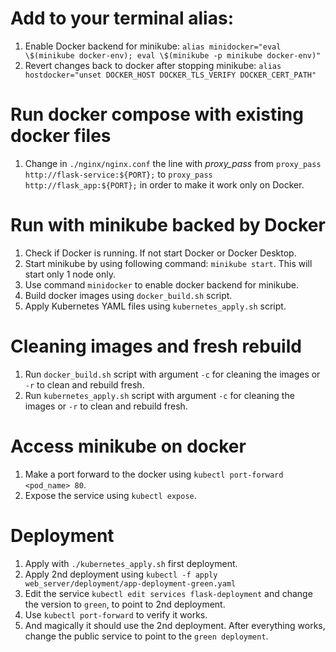 # Add to your terminal alias:
1. Enable Docker backend for minikube: `alias minidocker="eval \$(minikube docker-env); eval \$(minikube -p minikube docker-env)"`
2. Revert changes back to docker after stopping minikube: `alias hostdocker="unset DOCKER_HOST DOCKER_TLS_VERIFY DOCKER_CERT_PATH"`

# Run docker compose with existing docker files
1. Change in `./nginx/nginx.conf` the line with *proxy_pass* from `proxy_pass http://flask-service:${PORT};` to `proxy_pass http://flask_app:${PORT};` in order to make it work only on Docker.

# Run with minikube backed by Docker
1. Check if Docker is running. If not start Docker or Docker Desktop.
2. Start minikube by using following command: `minikube start`. This will start only 1 node only.
3. Use command `minidocker` to enable docker backend for minikube.
4. Build docker images using `docker_build.sh` script.
5. Apply Kubernetes YAML files using `kubernetes_apply.sh` script.

# Cleaning images and fresh rebuild
1. Run `docker_build.sh` script with argument `-c` for cleaning the images or `-r` to clean and rebuild fresh.
2. Run `kubernetes_apply.sh` script with argument `-c` for cleaning the images or `-r` to clean and rebuild fresh.

# Access minikube on docker
1. Make a port forward to the docker using `kubectl port-forward <pod_name> 80`.
2. Expose the service using `kubectl expose`.

# Deployment
1. Apply with `./kubernetes_apply.sh` first deployment.
2. Apply 2nd deployment using `kubectl -f apply web_server/deployment/app-deployment-green.yaml`
3. Edit the service `kubectl edit services flask-deployment` and change the version to `green`, to point to 2nd deployment.
4. Use `kubectl port-forward` to verify it works.
5. And magically it should use the 2nd deployment. After everything works, change the public service to point to the `green deployment`.